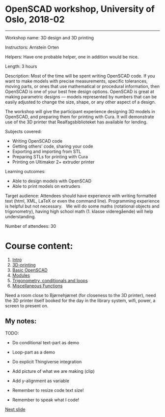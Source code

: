 # OpenSCAD workshop, University of Oslo, 2018-02
---
Workshop name: 3D design and 3D printing

Instructors: Arnstein Orten

Helpers: Have one probable helper, one in addition would be nice.

Length: 3 hours

Description: 
Most of the time will be spent writing OpenSCAD code. 
If you want to make models with precise measurements, specific tolerances, moving parts, or ones that use mathematical or procedural information, then OpenSCAD is one of your best free design options. 
OpenSCAD is great at making parametric designs — models represented by numbers that can be easily adjusted to change the size, shape, or any other aspect of a design. 

The workshop will give the participant experience designing 3D models in OpenSCAD, and preparing them for printing with Cura. 
It will demonstrate use of the 3D printer that Realfagsbiblioteket has available for lending.

Subjects covered:
- Writing OpenSCAD code
- Getting others’ code, sharing your code
- Exporting and importing from STL
- Preparing STLs for printing with Cura
- Printing on Ultimaker 2+ extruder printer

Learning outcomes:
- Able to design models with OpenSCAD
- Able to print models on extruders

Target audience: 
Attendees should have experience with writing formatted text (html, XML, LaTeX or even the command line). 
Programming experience is helpful but not necessary.  
We will do some maths (rotational objects and trigonometry), having high school math (1. klasse videregående) will help understanding.

Number of attendees: 30

# Course content:
1. [Intro](01-intro.md)
2. [3D-printing](02-3D-printing.md)
3. [Basic OpenSCAD](03-basicOpenSCAD.md)
4. [Modules](04-modules.md)
5. [Trigonometry, conditionals and loops](05-trigonometry_conditionals_loops.md)
6. [Miscellaneous Functions](06-miscellaneousFunctions.md)

Need a room close to Bjørnehjørnet (for closeness to the 3D printer), need the 3D printer itself booked for the day in the library system, wifi, power, a screen to present on.

## My notes:
TODO:
- Do conditional text-part as demo
- Loop-part as a demo
- Do explicit Thingiverse integration
- Add picture of what we are making (clip)
- Add y-alignment as variable

- Remember to resize code text size!
- Remember to speak what I code!


[Next slide](01-intro.md)

